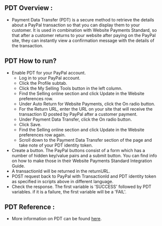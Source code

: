 PDT Overview :
------------
* Payment Data Transfer (PDT) is a secure method to retrieve the details about a PayPal transaction so that you can 
  display them to your customer. It is used in combination with Website Payments Standard, so that after a customer 
  returns to your website after paying on the PayPal site, they can instantly view a confirmation message with the 
  details of the transaction.

PDT How to run?
--------------
* Enable PDT for your PayPal account.
  * Log in to your PayPal account.
  * Click the Profile subtab.
  * Click the My Selling Tools button in the left column.
  * Find the Selling online section and click Update in the Website preferences row.
  * Under Auto Return for Website Payments, click the On radio button.
  * For the Return URL, enter the URL on your site that will receive the transaction ID posted by 
    PayPal after a customer payment.
  * Under Payment Data Transfer, click the On radio button.
  * Click Save.
  * Find the Selling online section and click Update in the Website preferences row again.
  * Scroll down to the Payment Data Transfer section of the page and take note of your PDT identity token.
* Create a button. The PayPal buttons consist of a form which has a number of hidden key/value pairs and a submit button.
  You can find info on how to make those in their Website Payments Standard Integration Guide.
* A transactionId will be returned in the returnURL.
* POST request back to PayPal with TransactionId and PDT identity token as specified in scripts above in different language.  
* Check the response. The first variable is 'SUCCESS' followed by PDT variables. if it is a failure, the 
 first variable will be a 'FAIL'. 
    
PDT Reference :
--------------
* More information on PDT can be found <a href="https://developer.paypal.com/webapps/developer/docs/classic/ipn/integration-guide/IPNPDTAnAlternativetoIPN/">here</a>.

